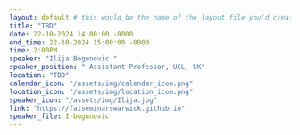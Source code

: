 ```yaml
---
layout: default # this would be the name of the layout file you'd create for events
title: "TBD"
date: 22-10-2024 14:00:00 -0000
end_time: 22-10-2024 15:00:00 -0000
time: 2:00PM
speaker: "Ilija Bogunovic "
speaker_position: " Assistant Professor, UCL, UK"
location: "TBD"
calendar_icon: "/assets/img/calendar_icon.png"
location_icon: "/assets/img/location_icon.png"
speaker_icon: "/assets/img/Ilija.jpg"
link: "https://faiseminarswarwick.github.io"
speaker_file: I-bogunovic
---
```

